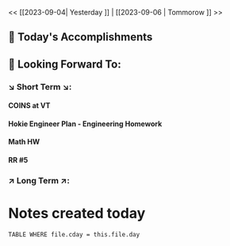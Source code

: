 << [[2023-09-04| Yesterday ]]  |  [[2023-09-06 | Tommorow ]] >>


## 📅 Today's Accomplishments



## 🔮 Looking Forward To:

### ↘️ Short Term ↘️:

#### COINS at VT

#### Hokie Engineer Plan - Engineering Homework

#### Math HW

#### RR #5 
### ↗️ Long Term ↗️:

# Notes created today
```dataview 
TABLE WHERE file.cday = this.file.day 
```



